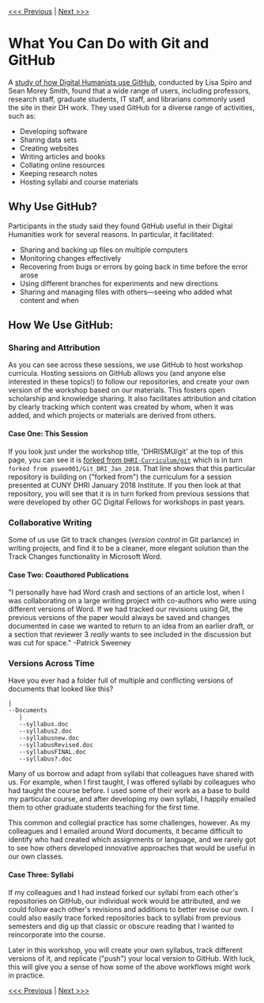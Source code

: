 [<<< Previous](concept.md) | [Next >>>](commandline.md)  

# What You Can Do with Git and GitHub

A [study of how Digital Humanists use GitHub](https://digitalscholarship.files.wordpress.com/2016/07/spirosmithdh2016githubpresentationfinal.pdf), conducted by Lisa Spiro and Sean Morey Smith, found that a wide range of users, including professors, research staff, graduate students, IT staff, and librarians commonly used the site in their DH work. They used GitHub for a diverse range of activities, such as:

- Developing software
- Sharing data sets
- Creating websites
- Writing articles and books
- Collating online resources
- Keeping research notes
- Hosting syllabi and course materials

## Why Use GitHub?  
  
Participants in the study said they found GitHub useful in their Digital Humanities work for several reasons. In particular, it facilitated: 

- Sharing and backing up files on multiple computers
- Monitoring changes effectively
- Recovering from bugs or errors by going back in time before the error arose
- Using different branches for experiments and new directions
- Sharing and managing files with others—seeing who added what content and when

## How We Use GitHub:

### Sharing and Attribution

As you can see across these sessions, we use GitHub to host workshop curricula. Hosting sessions on GitHub allows you (and anyone else interested in these topics!) to follow our repositories, and create your own version of the workshop based on our materials. This fosters open scholarship and knowledge sharing. It also facilitates attribution and citation by clearly tracking which content was created by whom, when it was added, and which projects or materials are derived from others.

#### Case One: This Session

If you look just under the workshop title, 'DHRISMU/git' at the top of this page, you can see it is [forked from `DHRI-Curriculum/git`](https://github.com/DHRI-Curriculum/git) which is in turn `forked from pswee001/Git_DRI_Jan_2018`. That line shows that this particular repository is building on ("forked from") the curriculum for a session presented at CUNY DHRI January 2018 Institute. If you then look at that repository, you will see that it is in turn forked from previous sessions that were developed by other GC Digital Fellows for workshops in past years. 

### Collaborative Writing

Some of us use Git to track changes (*version control* in Git parlance) in writing projects, and find it to be a cleaner, more elegant solution than the Track Changes functionality in Microsoft Word.

#### Case Two: Coauthored Publications

"I personally have had Word crash and sections of an article lost, when I was collaborating on a large writing project with co-authors who were using different versions of Word. If we had tracked our revisions using Git, the previous versions of the paper would always be saved and changes documented in case we wanted to return to an idea from an earlier draft, or a section that reviewer 3 *really* wants to see included in the discussion but was cut for space." -Patrick Sweeney

### Versions Across Time

Have you ever had a folder full of multiple and conflicting versions of documents that looked like this?


```
|
--Documents
   |
   --syllabus.doc
   --syllabus2.doc 
   --syllabusnew.doc 
   --syllabusRevised.doc 
   --syllabusFINAL.doc 
   --syllabus?.doc 
```

Many of us borrow and adapt from syllabi that colleagues have shared with us. For example, when I first taught, I was offered syllabi by colleagues who had taught the course before. I used some of their work as a base to build my particular course, and after developing my own syllabi, I happily emailed them to other graduate students teaching for the first time. 

This common and collegial practice has some challenges, however. As my colleagues and I emailed around Word documents, it became difficult to identify who had created which assignments or language, and we rarely got to see how others developed innovative approaches that would be useful in our own classes. 

#### Case Three: Syllabi

If my colleagues and I had instead forked our syllabi from each other's repositories on GitHub, our individual work would be attributed, and we could follow each other's revisions and additions to better revise our own. I could also easily trace forked repositories back to syllabi from previous semesters and dig up that classic or obscure reading that I wanted to reincorporate into the course.

Later in this workshop, you will create your own syllabus, track different versions of it, and replicate ("push") your local version to GitHub. With luck, this will give you a sense of how some of the above workflows might work in practice.

[<<< Previous](concept.md) | [Next >>>](commandline.md)  

